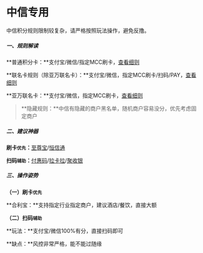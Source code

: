 # 中信专用

中信积分规则限制较复杂，请严格按照玩法操作，避免反撸。

##### **一、规则解读**

**普通积分卡：**支付宝/微信/指定MCC刷卡，[查看细则](https://creditcard.ecitic.com/gonggao/news_200415.shtml)

**联名卡规则（除亚万联名卡）：**支付宝/微信，指定MCC刷卡/扫码/PAY，[查看细则](https://creditcard.ecitic.com/gonggao/news_200415_2.shtml)

**亚万联名卡：**支付宝/微信，指定MCC刷卡，[查看细则](https://creditcard.ecitic.com/gonggao/news_200415_2.shtml)

> **隐藏规则：**中信有隐藏的商户黑名单，随机商户容易没分，优先考虑固定商户

##### 二、建议神器

**刷卡`优先`：**[至尊宝](tool/zzb.md)/[恒信通](tool/hxt.md)

**扫码`辅助`：**[付惠码](tool/fhm.md)/[拉卡拉](tool/lkl.md)/[聚收银](tool/jsy.md)

##### 三、操作姿势

**（一）刷卡`优先`**

**合利宝：**支持指定行业指定商户，建议酒店/餐饮，直接大额

**（二）扫码`辅助`**

**玩法：**支付宝/微信100%有分，直接扫码即可

**缺点：**风控非常严格，能不能过随缘
